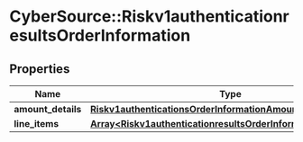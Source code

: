 # CyberSource::Riskv1authenticationresultsOrderInformation

## Properties
Name | Type | Description | Notes
------------ | ------------- | ------------- | -------------
**amount_details** | [**Riskv1authenticationsOrderInformationAmountDetails**](Riskv1authenticationsOrderInformationAmountDetails.md) |  | [optional] 
**line_items** | [**Array&lt;Riskv1authenticationresultsOrderInformationLineItems&gt;**](Riskv1authenticationresultsOrderInformationLineItems.md) |  | [optional] 



